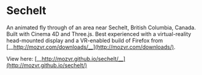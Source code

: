 # Sechelt
 
An animated fly through of an area near Sechelt, British Columbia, Canada. Built with Cinema 4D and Three.js. Best experienced with a virtual-reality head-mounted display and a VR-enabled build of Firefox from [__http://mozvr.com/downloads/__](http://mozvr.com/downloads/).

View here: [__http://mozvr.github.io/sechelt/__](http://mozvr.github.io/sechelt/)
 
